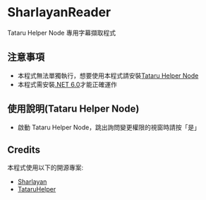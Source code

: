 # SharlayanReader

Tataru Helper Node 專用字幕擷取程式

## 注意事項

-   本程式無法單獨執行，想要使用本程式請安裝[Tataru Helper Node](https://home.gamer.com.tw/artwork.php?sn=5323128)
-   本程式需安裝[.NET 6.0](https://dotnet.microsoft.com/en-us/download/dotnet/thank-you/sdk-6.0.407-windows-x64-installer)才能正確運作

## 使用說明(Tataru Helper Node)

-   啟動 Tataru Helper Node，跳出詢問變更權限的視窗時請按「是」

## Credits

本程式使用以下的開源專案:

-   [Sharlayan](https://github.com/FFXIVAPP/sharlayan)
-   [TataruHelper](https://github.com/NightlyRevenger/TataruHelper)
